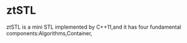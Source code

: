 # ztSTL
ztSTL is a mini STL implemented by C++11,and it has four fundamental components:Algorithms,Container, 
